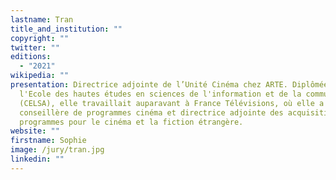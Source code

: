 ```yaml
---
lastname: Tran
title_and_institution: ""
copyright: ""
twitter: ""
editions:
  - "2021"
wikipedia: ""
presentation: Directrice adjointe de l’Unité Cinéma chez ARTE. Diplômée de
  l'Ecole des hautes études en sciences de l'information et de la communication
  (CELSA), elle travaillait auparavant à France Télévisions, où elle a été
  conseillère de programmes cinéma et directrice adjointe des acquisitions de
  programmes pour le cinéma et la fiction étrangère.
website: ""
firstname: Sophie
image: /jury/tran.jpg
linkedin: ""
---
```

